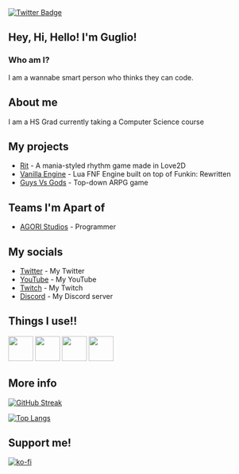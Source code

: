 <div id="badges">
  <a href="https://twitter.com/GuglioIsStupid">
    <img src="https://img.shields.io/badge/Twitter-blue?style=for-the-badge&logo=twitter&logoColor=white" alt="Twitter Badge"/>
  </a>
</div>
<img src="https://komarev.com/ghpvc/?username=GuglioIsStupid&style=flat-square&color=blue" alt=""/>


## Hey, Hi, Hello! I'm Guglio!
### Who am I?

I am a wannabe smart person who thinks they can code.

## About me

I am a HS Grad currently taking a Computer Science course

## My projects

- [Rit](https://github.com/guglioisstupid/rit) - A mania-styled rhythm game made in Love2D
- [Vanilla Engine](https://github.com/VanillaEngineDevs/Vanilla-Engine) - Lua FNF Engine built on top of Funkin: Rewritten
- [Guys Vs Gods](https://agori.dev/projects/guys-vs-gods) - Top-down ARPG game

## Teams I'm Apart of
- [AGORI Studios](https://agori.dev) - Programmer
<!--- [Cubitos](https://example.com) - Programmer-->
  
## My socials

- [Twitter](https://twitter.com/Guglorio) - My Twitter
- [YouTube](https://www.youtube.com/@GuglioIsStupid) - My YouTube
- [Twitch](https://www.twitch.tv/guglioisstupid) - My Twitch
- [Discord](https://discord.gg/ehY5gMMPW8) - My Discord server

## Things I use!!
<img src="https://cdn.jsdelivr.net/gh/devicons/devicon/icons/vscode/vscode-original.svg" height=50/> <img src="https://cdn.jsdelivr.net/gh/devicons/devicon/icons/lua/lua-original.svg" height=50/> 
<img src="https://cdn.jsdelivr.net/gh/devicons/devicon/icons/python/python-original.svg" height=50/> <img src="https://cdn.jsdelivr.net/gh/devicons/devicon/icons/csharp/csharp-original.svg" height=50/>

## More info

[![GitHub Streak](http://github-readme-streak-stats.herokuapp.com?user=GuglioIsStupid&theme=highcontrast&hide_border=true&date_format=j%20M%5B%20Y%5D)](https://git.io/streak-stats)

[![Top Langs](https://github-readme-stats.vercel.app/api/top-langs/?username=GuglioIsStupid&layout=compact&theme=vision-friendly-dark)](https://github.com/anuraghazra/github-readme-stats)


## Support me!

[![ko-fi](https://ko-fi.com/img/githubbutton_sm.svg)](https://ko-fi.com/A0A8GRXMX)
